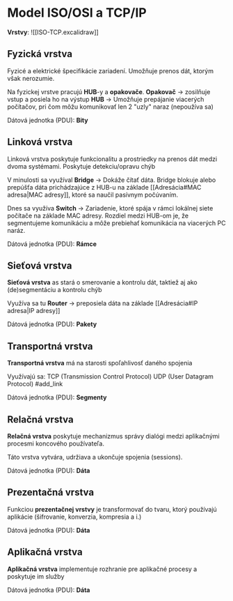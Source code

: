 # Model ISO/OSI a TCP/IP
**Vrstvy**:
![[ISO-TCP.excalidraw]]

## Fyzická vrstva
Fyzicé a elektrické špecifikácie zariadení.
Umožňuje prenos dát, ktorým však nerozumie.

Na fyzickej vrstve pracujú **HUB**-y a **opakovače**.
**Opakovač** -> zosilňuje vstup a posiela ho na výstup
**HUB** -> Umožňuje prepájanie viacerých počítačov, pri čom môžu komunikovať len 2 "uzly" naraz (nepoužíva sa)

Dátová jednotka (PDU): **Bity**

## Linková vrstva
Linková vrstva poskytuje funkcionalitu a prostriedky na prenos dát medzi dvoma systémami.
Poskytuje detekciu/opravu chýb

V minulosti sa využíval **Bridge** -> Dokáže čítať dáta. Bridge blokuje alebo prepúšťa dáta prichádzajúce z HUB-u na základe [[Adresácia#MAC adresa|MAC adresy]], ktoré sa naučil pasívnym počúvaním.

Dnes sa využíva **Switch** -> Zariadenie, ktoré spája v rámci lokálnej siete počítače na základe MAC adresy. Rozdiel medzi HUB-om je, že segmentujeme komunikáciu a môže prebiehať komunikácia na viacerých PC naráz.

Dátová jednotka (PDU): **Rámce**

## Sieťová vrstva
**Sieťová vrstva** as stará o smerovanie a kontrolu dát, taktiež aj ako (de)segmentáciu a kontrolu chýb

Využíva sa tu **Router** -> preposiela dáta na základe [[Adresácia#IP adresa|IP adresy]]

Dátová jednotka (PDU): **Pakety**

## Transportná vrstva
**Transportná vrstva** má na starosti spoľahlivosť daného spojenia

Využívajú sa:
TCP (Transmission Control Protocol)
UDP (User Datagram Protocol)
#add_link 

Dátová jednotka (PDU): **Segmenty**

## Relačná vrstva
**Relačná vrstva** poskytuje mechanizmus správy dialógi medzi aplikačnými procesmi koncového používateľa.

Táto vrstva vytvára, udržiava a ukončuje spojenia (sessions).

Dátová jednotka (PDU): **Dáta**

## Prezentačná vrstva
Funkciou **prezentačnej vrstvy** je transformovať do tvaru, ktorý používajú aplikácie (šifrovanie, konverzia, kompresia a i.)

Dátová jednotka (PDU): **Dáta**

## Aplikačná vrstva
**Aplikačná vrstva** implementuje rozhranie pre aplikačné procesy a poskytuje im služby

Dátová jednotka (PDU): **Dáta**